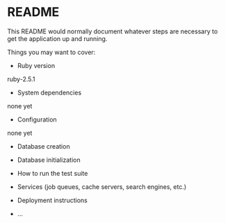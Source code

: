 # README

This README would normally document whatever steps are necessary to get the
application up and running.

Things you may want to cover:

* Ruby version

ruby-2.5.1

* System dependencies

none yet

* Configuration

none yet

* Database creation

* Database initialization

* How to run the test suite

* Services (job queues, cache servers, search engines, etc.)

* Deployment instructions

* ...
